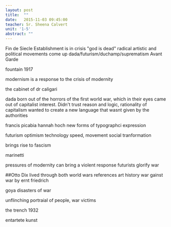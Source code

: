 ```yaml
---
layout: post
title:  ""
date:   2015-11-03 09:45:00
teacher: Sr. Sheena Calvert
unit: '1-5'
abstract: ""
---
```


Fin de Siecle
Establishment is in crisis
"god is dead"
radical artistic and political movements come up
dada/futurism/duchamp/suprematism
Avant Garde

fountain 1917

modernism is a response to the crisis of modernity

the cabinet of dr caligari

dada born out of the horrors of the first world war, which in their eyes came out of capitalist interest. Didn't trust reason and logic, rationality of capitalism
wanted to create a new language that wasnt given by the authorities

francis picabia
hannah hoch
new forms of typographci expression

futurism
optimism 
technology
speed, movement
social tranformation

brings rise to fascism

marinetti

pressures of modernity can bring a violent response
futurists glorify war

##Otto Dix
lived through both world wars
references art history
war gainst war by ernt friedrich

goya disasters of war

unflinching portraial of people, war victims 

the trench 1932

entartete kunst 